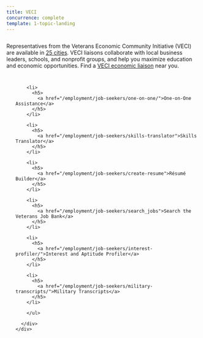 ```yaml
---
title: VECI
concurrence: complete
template: 1-topic-landing
---
```


<div class="main" role="main" markdown="0">

<div class="section one" markdown="0">
<div class="primary" markdown="0">
<div class="row" markdown="0">
<div class="small-12 columns usa-content" markdown="1">

Representatives from the Veterans Economic Community Initiative (VECI) are available in [25 cities](http://www.benefits.va.gov/TEEI/economic-liaison-list.asp). VECI liaisons collaborate with local business leaders, schools, and nonprofit groups, and help you maximize education and economic opportunities. Find a [VECI economic liaison](http://www.benefits.va.gov/VECI/docs/VECIPOCList.pdf) near you. 

</div>
</div>
</div>



<div class="navigation">
  <div class="row">
    <div class="small-12 columns">
        <ul class="small-block-grid-1 medium-block-grid-3 cards small">

        <li>
          <h5>
            <a href="/employment/job-seekers/one-on-one/">One-on-One Assistance</a>
          </h5>  
        </li>

        <li>
          <h5>
            <a href="/employment/job-seekers/skills-translator">Skills Translator</a>
          </h5>
        </li>  

        <li>
          <h5>
            <a href="/employment/job-seekers/create-resume">Résumé Builder</a>
          </h5>  
        </li>

        <li>
          <h5>
            <a href="/employment/job-seekers/search_jobs">Search the Veterans Job Bank</a>
          </h5>
        </li>  

        <li>
          <h5>
            <a href="/employment/job-seekers/interest-profiler/">Interest and Aptitude Profiler</a>
          </h5>
        </li>

        <li>
          <h5>
            <a href="/employment/job-seekers/military-transcripts/">Military Transcripts</a>
          </h5>
        </li>   

        </ul>

      </div>
    </div>  
  </div>

</div>
